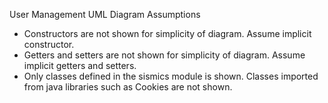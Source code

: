 User Management UML Diagram Assumptions  

- Constructors are not shown for simplicity of diagram. Assume implicit constructor.  
- Getters and setters are not shown for simplicity of diagram. Assume implicit getters and setters.  
- Only classes defined in the sismics module is shown. Classes imported from java libraries such as Cookies are not shown.  